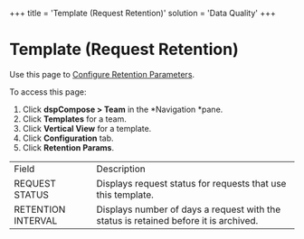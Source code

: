 +++
title = 'Template (Request Retention)'
solution = 'Data Quality'
+++

# Template (Request Retention)

<div class="use">

Use this page to [Configure Retention
Parameters](../Use_Cases/Configure_Retention_Parameters.htm).

</div>

To access this page:

1.  Click <span style="font-weight: bold;">dspCompose \> Team</span> in
    the *Navigation *pane.
2.  Click <span style="font-weight: bold;">Templates</span> for a team.
3.  Click <span style="font-weight: bold;">Vertical View</span> for a
    template.
4.  Click <span style="font-weight: bold;">Configuration</span> tab.
5.  Click <span style="font-weight: bold;">Retention
Params</span>.

|                    |                                                                                                                            |
| ------------------ | -------------------------------------------------------------------------------------------------------------------------- |
| Field              | Description                                                                                                                |
| REQUEST STATUS     | Displays <span id="dspCompose Request Status" class="popUpLink">request status</span> for requests that use this template. |
| RETENTION INTERVAL | Displays number of days a request with the status is retained before it is archived.                                       |
